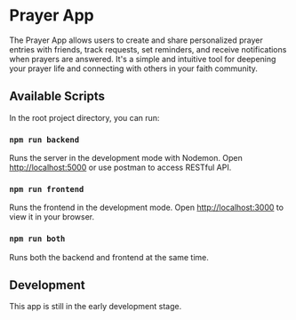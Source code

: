 # Prayer App

The Prayer App allows users to create and share personalized prayer entries with friends, track requests, set reminders, and receive notifications when prayers are answered. It's a simple and intuitive tool for deepening your prayer life and connecting with others in your faith community.

## Available Scripts

In the root project directory, you can run:

### `npm run backend`

Runs the server in the development mode with Nodemon.
Open [http://localhost:5000](http://localhost:5000) or use postman to access RESTful API.

### `npm run frontend`

Runs the frontend in the development mode.
Open [http://localhost:3000](http://localhost:3000) to view it in your browser.

### `npm run both`

Runs both the backend and frontend at the same time.

## Development

This app is still in the early development stage.
